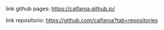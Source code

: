 link github pages: https://calfaroa.github.io/

link repositorio: https://github.com/calfaroa?tab=repositories
